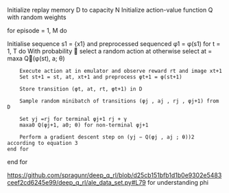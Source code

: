 Initialize replay memory D to capacity N
Initialize action-value function Q with random weights

for episode = 1, M do

Initialise sequence s1 = {x1} and preprocessed sequenced φ1 = φ(s1)
    for t = 1, T do
        With probability  select a random action at
        otherwise select at = maxa Q∗(φ(st), a; θ)
        
        Execute action at in emulator and observe reward rt and image xt+1
        Set st+1 = st, at, xt+1 and preprocess φt+1 = φ(st+1)
        
        Store transition (φt, at, rt, φt+1) in D
        
        Sample random minibatch of transitions (φj , aj , rj , φj+1) from D
        
        Set yj =rj for terminal φj+1 rj + γ 
        maxa0 Q(φj+1, a0; θ) for non-terminal φj+1
        
        Perform a gradient descent step on (yj − Q(φj , aj ; θ))2 according to equation 3
    end for
end for

https://github.com/spragunr/deep_q_rl/blob/d25cb151bfb1d1b0e9302e5483ceef2cd6245e99/deep_q_rl/ale_data_set.py#L79 for understanding phi